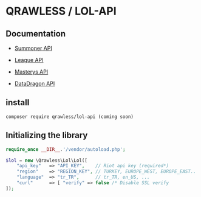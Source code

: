 # QRAWLESS / LOL-API

## Documentation
* [Summoner API](./docs/Summoner.md)
* [League API](./docs/League.md)
* [Masterys API](./docs/Masterys.md)
  

* [DataDragon API](./docs/DDragon.md)


install
------------------------
```
composer require qrawless/lol-api (coming soon)
```
Initializing the library
------------------------
```php
require_once __DIR__.'/vendor/autoload.php';

$lol = new \Qrawless\Lol\Lol([
    "api_key"   => "API_KEY",    // Riot api key (required*)
    "region"    => "REGION_KEY", // TURKEY, EUROPE_WEST, EUROPE_EAST..  (default: EUROPE_WEST)
    "language"  => "tr_TR",      // tr_TR, en_US, ...                   (default: en_US)
    "curl"      => [ "verify" => false /* Disable SSL verify            (default: true) */ ]
]);
```